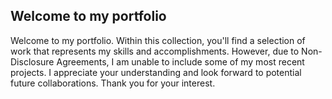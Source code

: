 ## Welcome to my portfolio

Welcome to my portfolio. Within this collection, you'll find a selection of work that represents my skills and accomplishments. However, due to Non-Disclosure Agreements, I am unable to include some of my most recent projects. I appreciate your understanding and look forward to potential future collaborations. Thank you for your interest.
